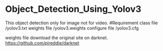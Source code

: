 # Object_Detection_Using_Yolov3
This object detection only for image not for video.
#Requirement
class file /yolov3.txt
weights file /yolov3.weights
configure file /yolov3.cfg

weights file download the original site on darknet.
https://github.com/pjreddie/darknet


